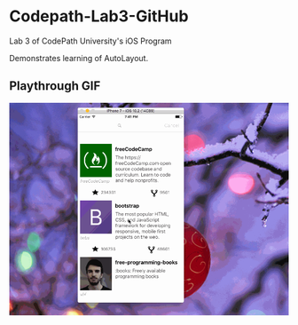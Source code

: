 # Codepath-Lab3-GitHub
Lab 3 of CodePath University's iOS Program

Demonstrates learning of AutoLayout.

## Playthrough GIF
<img src="/use-case-playthrough.gif" alt="playthrough">
